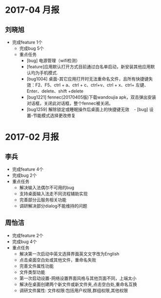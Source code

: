 # 2017-04 月报

## 刘晓旭

- 完成feature 1个
  - 完成bug 5个
  - 重点任务
    - [bug] 电源管理（wifi检测）
    - [feature]应用默认打开方式目前通过白名单启动，新安装其他应用默认均为手机模式.
    - [bug1004] 桌面-其它应用打开时无法重命名文件，且所有快捷键失效：F2、F5、ctrl + a、ctrl + c、ctrl+v、ctrl + x、ctrl+ 左键、Enter、delete、shift +delete
    - [bug1221] fennec(20170405版)下载wandoujia apk，双击弹出安装对话框，关闭此对话框，整个fennec被关闭。
    - [bug1259] 解除锁定或睡眠操作后桌面上的快捷键无效
    - [bug] 设置-节能模式选择更改修复
    

# 2017-02 月报

## 李兵
  - 完成feature 4个
  - 完成bug 2个
  - 重点任务
    - 解决输入法偶尔不可用的bug
    - 支持桌面输入法走不同流程辅助实现
    - 完善部分云服务相关功能
    - 调研解决部分dialog不能维持的问题  

## 周怡洁  
  - 完成feature 2个  
  - 完成bug 4个 
  - 重点任务  
    - 解决第一次启动中英文选择界面英文文字改为English  
    - 点击桌面空白处或其他文件，重命名失败  
    - 完善文件属性功能  
    - 文件类型功能  
    - 第一次启动设置-网络设置界面风格与其他页面不同，上端太小  
    - 解决在桌面创建两个新文件或新文件夹,点击空白处,重命名互换 
    - 调研文件属性: 文件权限:包括用户权限,群组权限,其他权限

